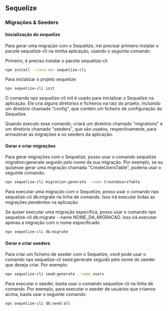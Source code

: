 ## Sequelize

### Migrações & Seeders

#### Inicialização do sequelize
Para gerar uma migração com o Sequelize, irei precisar primeiro instalar o pacote sequelize-cli na minha aplicação, usando o seguinte comando: 

Primeiro, é preciso instalar o pacote sequelize-cli

```bash
npm install --save-dev sequelize-cli 
```

Para inicializar o projeto sequelize

```bash
npx sequelize-cli init 
```

O comando npx sequelize-cli init é usado para inicializar o Sequelize na aplicação. Ele cria alguns diretórios e ficheiros na raiz do projeto, incluindo um diretório chamado "config", que contém um ficheiro de configuração do Sequelize. 

Quando executo esse comando, criará um diretório chamado "migrations" e um diretório chamado "seeders", que são usados, respectivamente, para armazenar as migrações e os seeders da aplicação. 

#### Gerar e criar migrações

Para gerar migrações com o Sequelize, posso usar o comando sequelize migration:generate seguido pelo nome da sua migração. Por exemplo, se eu quisesse gerar uma migração chamada "CreateUsersTable", poderia usar o seguinte comando: 

```bash
npx sequelize-cli migration:generate --name CreateUsersTable 
```

Para executar uma migração com o Sequelize, posso usar o comando npx sequelize-cli db:migrate na linha de comando. Isso irá executar todas as migrações pendentes na aplicação. 

Se quiser executar uma migração específica, posso usar o comando npx sequelize-cli db:migrate --name NOME_DA_MIGRACAO. Isso irá executar apenas a migração com o nome especificado. 

```bash
npx sequelize-cli db:migrate
 ```

 #### Gerar e criar seeders
 Para criar um ficheiro de seeder com o Sequelize, você pode usar o comando npx sequelize-cli seed:generate seguido pelo nome do seeder que deseja criar. Por exemplo: 

 ```bash
 npx sequelize-cli seed:generate --name users 
 ```

Para executar o seeder, basta usar o comando sequelize-cli na linha de comando. Por exemplo, para executar o seeder de usuários que criamos acima, basta usar o seguinte comando: 
```bash
npx sequelize-cli db:seed:all
```